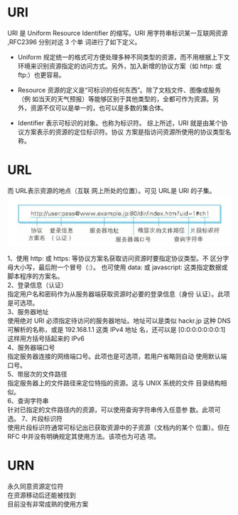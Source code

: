 # URI 
URI 是 Uniform Resource Identifier 的缩写。URI 用字符串标识某一互联网资源 ,RFC2396 分别对这 3 个单
词进行了如下定义。
- Uniform
规定统一的格式可方便处理多种不同类型的资源，而不用根据上下文
环境来识别资源指定的访问方式。另外，加入新增的协议方案（如
http: 或 ftp:）也更容易。  

- Resource
资源的定义是“可标识的任何东西”。除了文档文件、图像或服务（例
如当天的天气预报）等能够区别于其他类型的，全都可作为资源。另
外，资源不仅可以是单一的，也可以是多数的集合体。
- Identifier
表示可标识的对象。也称为标识符。
综上所述，URI 就是由某个协议方案表示的资源的定位标识符。协议
方案是指访问资源所使用的协议类型名称。

# URL 
而 URL表示资源的地点（互联
网上所处的位置）。可见 URL是 URI 的子集。
![](../img/3.png)

1、使用 http: 或 https: 等协议方案名获取访问资源时要指定协议类型。不
区分字母大小写，最后附一个冒号（:）。
也可使用 data: 或 javascript: 这类指定数据或脚本程序的方案名。  
2、登录信息（认证）  
指定用户名和密码作为从服务器端获取资源时必要的登录信息（身份
认证）。此项是可选项。    
3、服务器地址  
使用绝对 URI 必须指定待访问的服务器地址。地址可以是类似
hackr.jp 这种 DNS 可解析的名称，或是 192.168.1.1 这类 IPv4 地址
名，还可以是 [0:0:0:0:0:0:0:1] 这样用方括号括起来的 IPv6   
4、服务器端口号    
指定服务器连接的网络端口号。此项也是可选项，若用户省略则自动
使用默认端口号。  
5、带层次的文件路径  
指定服务器上的文件路径来定位特指的资源。这与 UNIX 系统的文件
目录结构相似。  
6、查询字符串  
针对已指定的文件路径内的资源，可以使用查询字符串传入任意参
数。此项可选。
7、片段标识符  
使用片段标识符通常可标记出已获取资源中的子资源（文档内的某个
位置）。但在 RFC 中并没有明确规定其使用方法。该项也为可选
项。

# URN 
永久同意资源定位符  
在资源移动后还能被找到  
目前没有非常成熟的使用方案  